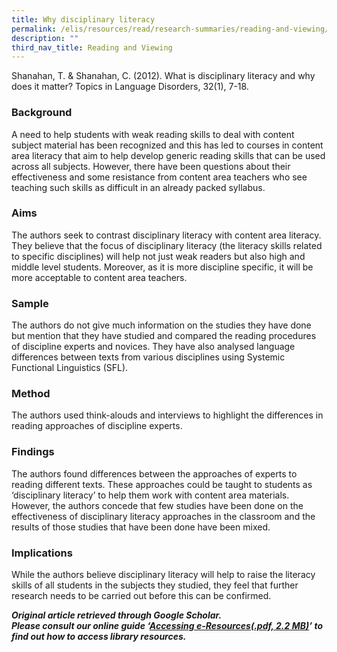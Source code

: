 ```yaml
---
title: Why disciplinary literacy
permalink: /elis/resources/read/research-summaries/reading-and-viewing/why-disciplinary-literacy/
description: ""
third_nav_title: Reading and Viewing
---
```

Shanahan, T. & Shanahan, C. (2012). What is disciplinary literacy and why does it matter? Topics in Language Disorders, 32(1), 7-18.

### Background

A need to help students with weak reading skills to deal with content subject material has been recognized and this has led to courses in content area literacy that aim to help develop generic reading skills that can be used across all subjects. However, there have been questions about their effectiveness and some resistance from content area teachers who see teaching such skills as difficult in an already packed syllabus.

### Aims

The authors seek to contrast disciplinary literacy with content area literacy. They believe that the focus of disciplinary literacy (the literacy skills related to specific disciplines) will help not just weak readers but also high and middle level students. Moreover, as it is more discipline specific, it will be more acceptable to content area teachers.

### Sample

The authors do not give much information on the studies they have done but mention that they have studied and compared the reading procedures of discipline experts and novices. They have also analysed language differences between texts from various disciplines using Systemic Functional Linguistics (SFL).

### Method

The authors used think-alouds and interviews to highlight the differences in reading approaches of discipline experts.

### Findings

The authors found differences between the approaches of experts to reading different texts. These approaches could be taught to students as ‘disciplinary literacy’ to help them work with content area materials. However, the authors concede that few studies have been done on the effectiveness of disciplinary literacy approaches in the classroom and the results of those studies that have been done have been mixed.

### Implications

While the authors believe disciplinary literacy will help to raise the literacy skills of all students in the subjects they studied, they feel that further research needs to be carried out before this can be confirmed.


_**Original article retrieved through Google Scholar.**_  
**_Please consult our online guide ‘[Accessing e-Resources(.pdf, 2.2 MB)](https://academyofsingaporeteachers-moe-edu-sg-admin.cwp.sg/elis/resources/read/research-summaries/reading-and-viewing/18e45074-6b1b-4ac7-811f-1a8da16c4f81 "Accessing e-Resources")’ to find out how to access library resources._**